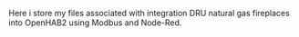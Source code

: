 Here i store my files associated with integration DRU natural gas fireplaces into OpenHAB2 using Modbus and Node-Red.
